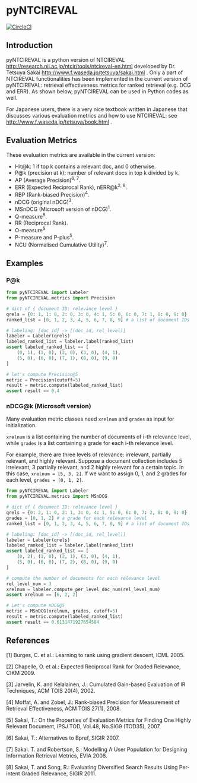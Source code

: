 # pyNTCIREVAL

[![CircleCI](https://circleci.com/gh/mpkato/pyNTCIREVAL.svg?style=svg)](https://circleci.com/gh/mpkato/pyNTCIREVAL)

## Introduction

pyNTCIREVAL is a python version of NTCIREVAL http://research.nii.ac.jp/ntcir/tools/ntcireval-en.html
developed by Dr. Tetsuya Sakai http://www.f.waseda.jp/tetsuya/sakai.html .
Only a part of NTCIREVAL functionalities has been implemented in the current
version of pyNTCIREVAL:
retrieval effectiveness metrics for ranked retrieval (e.g. DCG and ERR).
As shown below, pyNTCIREVAL can be used in Python codes as well.

For Japanese users, there is a very nice textbook written in Japanese
that discusses various evaluation metrics and how to use NTCIREVAL: see http://www.f.waseda.jp/tetsuya/book.html .

## Evaluation Metrics

These evaluation metrics are available in the current version:

- Hit@k: 1 if top k contains a relevant doc, and 0 otherwise.
- P@k (precision at k): number of relevant docs in top k divided by k.
- AP (Average Precision)<sup>6, 7</sup>.
- ERR (Expected Reciprocal Rank), nERR@k<sup>2, 8</sup>.
- RBP (Rank-biased Precision)<sup>4</sup>.
- nDCG (original nDCG)<sup>3</sup>.
- MSnDCG (Microsoft version of nDCG)<sup>1</sup>.
- Q-measure<sup>8</sup>.
- RR (Reciprocal Rank).
- O-measure<sup>5</sup>
- P-measure and P-plus<sup>5</sup>.
- NCU (Normalised Cumulative Utility)<sup>7</sup>.

## Examples

### P@k

```python
from pyNTCIREVAL import Labeler
from pyNTCIREVAL.metrics import Precision

# dict of { document ID: relevance level }
qrels = {0: 1, 1: 0, 2: 0, 3: 0, 4: 1, 5: 0, 6: 0, 7: 1, 8: 0, 9: 0}
ranked_list = [0, 1, 2, 3, 4, 5, 6, 7, 8, 9] # a list of document IDs

# labeling: [doc_id] -> [(doc_id, rel_level)]
labeler = Labeler(qrels)
labeled_ranked_list = labeler.label(ranked_list)
assert labeled_ranked_list == [
    (0, 1), (1, 0), (2, 0), (3, 0), (4, 1),
    (5, 0), (6, 0), (7, 1), (8, 0), (9, 0)
]

# let's compute Precision@5
metric = Precision(cutoff=5)
result = metric.compute(labeled_ranked_list)
assert result == 0.4
```

### nDCG@k (Microsoft version)

Many evaluation metric classes need `xrelnum` and `grades` as input for initialization.

`xrelnum` is a list containing the number of documents of i-th relevance level,
while `grades` is a list containing a grade for each i-th relevance level.

For example, there are three levels of relevance: irrelevant, partially relevant, and highly relevant.
Suppose a document collection includes 5 irrelevant, 3 partially relevant, and 2 highly relevant for a certain topic.
In this case, `xrelnum = [5, 3, 2]`.
If we want to assign 0, 1, and 2 grades for each level, `grades = [0, 1, 2]`.

```python
from pyNTCIREVAL import Labeler
from pyNTCIREVAL.metrics import MSnDCG

# dict of { document ID: relevance level }
qrels = {0: 2, 1: 0, 2: 1, 3: 0, 4: 1, 5: 0, 6: 0, 7: 2, 8: 0, 9: 0} 
grades = [0, 1, 2] # a grade for each relevance level
ranked_list = [0, 1, 2, 3, 4, 5, 6, 7, 8, 9] # a list of document IDs

# labeling: [doc_id] -> [(doc_id, rel_level)]
labeler = Labeler(qrels)
labeled_ranked_list = labeler.label(ranked_list)
assert labeled_ranked_list == [
    (0, 2), (1, 0), (2, 1), (3, 0), (4, 1),
    (5, 0), (6, 0), (7, 2), (8, 0), (9, 0)
]

# compute the number of documents for each relevance level
rel_level_num = 3
xrelnum = labeler.compute_per_level_doc_num(rel_level_num)
assert xrelnum == [6, 2, 2]

# Let's compute nDCG@5
metric = MSnDCG(xrelnum, grades, cutoff=5)
result = metric.compute(labeled_ranked_list)
assert result == 0.6131471927654584
```


## References

[1] Burges, C. et al.: 
Learning to rank using gradient descent, 
ICML 2005.

[2] Chapelle, O. et al.:
Expected Reciprocal Rank for Graded Relevance,
CIKM 2009.

[3] Jarvelin, K. and Kelalainen, J.:
Cumulated Gain-based Evaluation of IR Techniques,
ACM TOIS 20(4), 2002.

[4] Moffat, A. and Zobel, J.:
Rank-biased Precision for Measurement of Retrieval Effectiveness,
ACM TOIS 27(1), 2008.

[5] Sakai, T.:
On the Properties of Evaluation Metrics for Finding One Highly Relevant Document,
IPSJ TOD, Vol.48, No.SIG9 (TOD35), 2007.

[6] Sakai, T.:
Alternatives to Bpref,
SIGIR 2007.

[7] Sakai. T. and Robertson, S.:
Modelling A User Population for Designing Information Retrieval Metrics,
EVIA 2008.

[8] Sakai, T. and Song, R.:
Evaluating Diversified Search Results Using Per-intent Graded Relevance,
SIGIR 2011.


